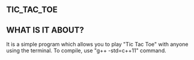 ## TIC_TAC_TOE

## WHAT IS IT ABOUT?

It is a simple program which allows you to play "Tic Tac Toe" with anyone using the terminal.
To compile, use "g++ -std=c++11" command.
